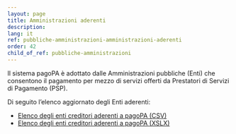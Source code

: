 ```yaml
---
layout: page
title: Amministrazioni aderenti
description: 
lang: it
ref: pubbliche-amministrazioni-amministrazioni-aderenti
order: 42
child_of_ref: pubbliche-amministrazioni
---
```


Il sistema pagoPA è adottato dalle Amministrazioni pubbliche (Enti) che consentono il pagamento per mezzo di servizi offerti da Prestatori di Servizi di Pagamento (PSP).

Di seguito l’elenco aggiornato degli Enti aderenti:  
* [Elenco degli enti creditori aderenti a pagoPA (CSV)](../../../data/pagopa-ec.csv)
* [Elenco degli enti creditori aderenti a pagoPA (XSLX)](../../../data/pagopa-ec.xlsx)


